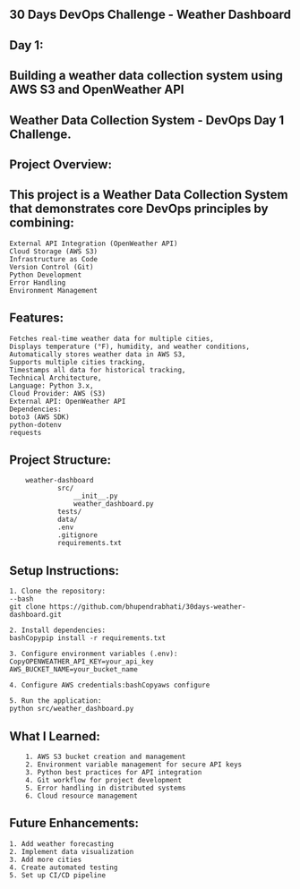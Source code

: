 ## 30 Days DevOps Challenge - Weather Dashboard

## Day 1: 
## Building a weather data collection system using AWS S3 and OpenWeather API

## Weather Data Collection System - DevOps Day 1 Challenge.

## Project Overview:
## This project is a Weather Data Collection System that demonstrates core DevOps principles by combining:
	External API Integration (OpenWeather API)
	Cloud Storage (AWS S3)
	Infrastructure as Code
	Version Control (Git)
	Python Development
	Error Handling
	Environment Management

## Features:
	Fetches real-time weather data for multiple cities,
	Displays temperature (°F), humidity, and weather conditions,
	Automatically stores weather data in AWS S3,
	Supports multiple cities tracking,
	Timestamps all data for historical tracking,
	Technical Architecture,
	Language: Python 3.x,
	Cloud Provider: AWS (S3)
	External API: OpenWeather API
	Dependencies:
	boto3 (AWS SDK)
	python-dotenv
	requests

## Project Structure:
        weather-dashboard
                src/        
                    __init__.py
                    weather_dashboard.py
                tests/
                data/
                .env  
                .gitignore
                requirements.txt

## Setup Instructions:
	1. Clone the repository:
	--bash
	git clone https://github.com/bhupendrabhati/30days-weather-dashboard.git

	2. Install dependencies:
	bashCopypip install -r requirements.txt

	3. Configure environment variables (.env):
	CopyOPENWEATHER_API_KEY=your_api_key
	AWS_BUCKET_NAME=your_bucket_name

	4. Configure AWS credentials:bashCopyaws configure

	5. Run the application:
	python src/weather_dashboard.py

## What I Learned:

        1. AWS S3 bucket creation and management
        2. Environment variable management for secure API keys
        3. Python best practices for API integration
        4. Git workflow for project development
        5. Error handling in distributed systems
        6. Cloud resource management

## Future Enhancements:
	1. Add weather forecasting
	2. Implement data visualization
	3. Add more cities
	4. Create automated testing
	5. Set up CI/CD pipeline
